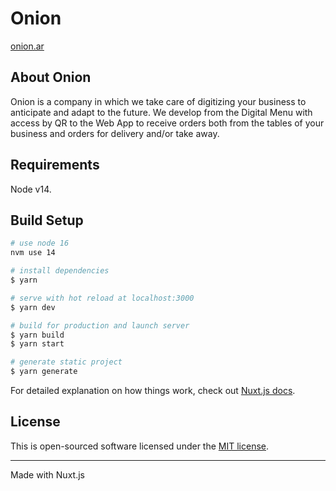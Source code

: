 # Onion

[onion.ar](https://onion.ar)

## About Onion

Onion is a company in which we take care of digitizing your business to anticipate and adapt to the future. We develop from the Digital Menu with access by QR to the Web App to receive orders both from the tables of your business and orders for delivery and/or take away.

## Requirements

Node v14.

## Build Setup

```bash
# use node 16
nvm use 14

# install dependencies
$ yarn

# serve with hot reload at localhost:3000
$ yarn dev

# build for production and launch server
$ yarn build
$ yarn start

# generate static project
$ yarn generate
```

For detailed explanation on how things work, check out [Nuxt.js docs](https://nuxtjs.org).

## License

This is open-sourced software licensed under the [MIT license](https://opensource.org/licenses/MIT).

---

Made with Nuxt.js
